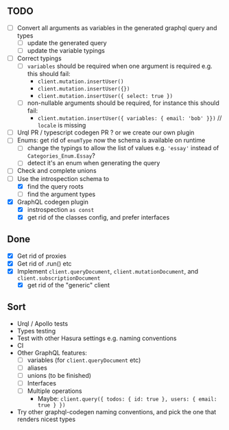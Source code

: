 ## TODO

- [ ] Convert all arguments as variables in the generated graphql query and types
  - [ ] update the generated query
  - [ ] update the variable typings
- [ ] Correct typings
  - [ ] `variables` should be required when one argument is required e.g. this should fail:
    - `client.mutation.insertUser()`
    - `client.mutation.insertUser({})`
    - `client.mutation.insertUser({ select: true })`
  - [ ] non-nullable arguments should be required, for instance this should fail:
    - `client.mutation.insertUser({ variables: { email: 'bob' }})` // `locale` is missing
- [ ] Urql PR / typescript codegen PR ? or we create our own plugin
- [ ] Enums: get rid of `enumType` now the schema is available on runtime
  - [ ] change the typings to allow the list of values e.g. `'essay'` instead of `Categories_Enum.Essay`?
  - [ ] detect it's an enum when generating the query
- [ ] Check and complete unions
- [ ] Use the introspection schema to
  - [x] find the query roots
  - [ ] find the argument types
- [x] GraphQL codegen plugin
  - [x] instrospection `as const`
  - [x] get rid of the classes config, and prefer interfaces

## Done

- [x] Get rid of proxies
- [x] Get rid of .run() etc
- [x] Implement `client.queryDocument`, `client.mutationDocument`, and `client.subscriptionDocument`
  - [x] get rid of the "generic" client

## Sort

- Urql / Apollo tests
- Types testing
- Test with other Hasura settings e.g. naming conventions
- CI
- Other GraphQL features:
  - [ ] variables (for `client.queryDocument` etc)
  - [ ] aliases
  - [ ] unions (to be finished)
  - [ ] Interfaces
  - [ ] Multiple operations
    - Maybe: `client.query({ todos: { id: true }, users: { email: true } })`
- Try other graphql-codegen naming conventions, and pick the one that renders nicest types
